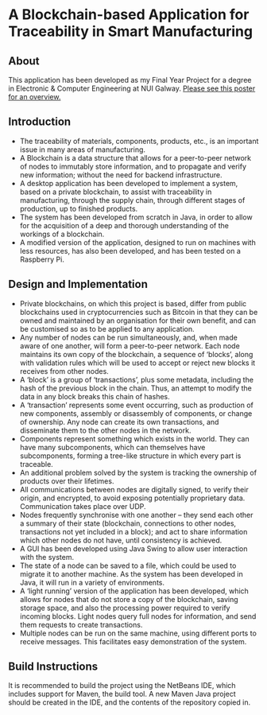 # A Blockchain-based Application for Traceability in Smart Manufacturing

## About
This application has been developed as my Final Year Project for a degree in Electronic & Computer Engineering at NUI Galway.
[Please see this poster for an overview.](https://drive.google.com/file/d/15ub5N7vmmolEUo48GpieOyUoD-eQru5H/view)

## Introduction
* The traceability of materials, components, products, etc., is an important issue in many areas of manufacturing.
* A Blockchain is a data structure that allows for a peer-to-peer network of nodes to immutably store information, and to propagate and verify new information; without the need for backend infrastructure.
* A desktop application has been developed to implement a system, based on a private blockchain, to assist with traceability in manufacturing, through the supply chain, through different stages of production, up to finished products.
* The system has been developed from scratch in Java, in order to allow for the acquisition of a deep and thorough understanding of the workings of a blockchain.
* A modified version of the application, designed to run on machines with less resources, has also been developed, and has been tested on a Raspberry Pi.

## Design and Implementation
* Private blockchains, on which this project is based, differ from public blockchains used in cryptocurrencies such as Bitcoin in that they can be owned and maintained by an organisation for their own benefit, and can be customised so as to be applied to any application.
* Any number of nodes can be run simultaneously, and, when made aware of one another, will form a peer-to-peer network. Each node maintains its own copy of the blockchain, a sequence of ‘blocks’, along with validation rules which will be used to accept or reject new blocks it receives from other nodes.
* A ‘block’ is a group of ‘transactions’, plus some metadata, including the hash of the previous block in the chain. Thus, an attempt to modify the data in any block breaks this chain of hashes.
* A ‘transaction’ represents some event occurring, such as production of new components, assembly or disassembly of components, or change of ownership. Any node can create its own transactions, and disseminate them to the other nodes in the network.
* Components represent something which exists in the world. They can have many subcomponents, which can themselves have subcomponents, forming a tree-like structure in which every part is traceable.
* An additional problem solved by the system is tracking the ownership of products over their lifetimes.
* All communications between nodes are digitally signed, to verify their origin, and encrypted, to avoid exposing potentially proprietary data. Communication takes place over UDP.
* Nodes frequently synchronise with one another – they send each other a summary of their state (blockchain, connections to other nodes, transactions not yet included in a block); and act to share information which other nodes do not have, until consistency is achieved.
* A GUI has been developed using Java Swing to allow user interaction with the system.
* The state of a node can be saved to a file, which could be used to migrate it to another machine. As the system has been developed in Java, it will run in a variety of environments.
* A ‘light running’ version of the application has been developed, which allows for nodes that do not store a copy of the blockchain, saving storage space, and also the processing power required to verify incoming blocks. Light nodes query full nodes for information, and send them requests to create transactions.
* Multiple nodes can be run on the same machine, using different ports to receive messages. This facilitates easy demonstration of the system.

## Build Instructions
It is recommended to build the project using the NetBeans IDE, which includes support for Maven, the build tool. A new Maven Java project should be created in the IDE, and the contents of the repository copied in.
